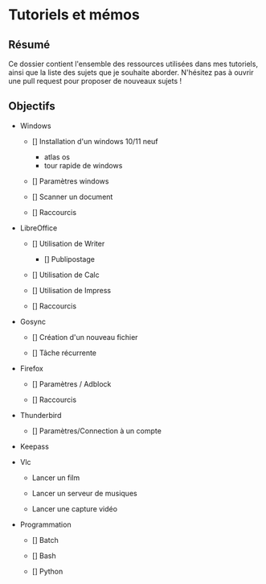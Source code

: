 # Tutoriels et mémos

## Résumé

Ce dossier contient l'ensemble des ressources utilisées dans mes tutoriels, ainsi que la liste des sujets que je souhaite aborder. N'hésitez pas à ouvrir une pull request pour proposer de nouveaux sujets !


## Objectifs

- Windows

    - [] Installation d'un windows 10/11 neuf
        + atlas os
        + tour rapide de windows

    - [] Paramètres windows

    - [] Scanner un document

    - [] Raccourcis


- LibreOffice

    - [] Utilisation de Writer
    
        - [] Publipostage

    - [] Utilisation de Calc

    - [] Utilisation de Impress

    - [] Raccourcis


- Gosync

    - [] Création d'un nouveau fichier

    - [] Tâche récurrente


- Firefox

    - [] Paramètres / Adblock

    - [] Raccourcis

- Thunderbird

    - [] Paramètres/Connection à un compte


- Keepass

- Vlc
    - Lancer un film

    - Lancer un serveur de musiques

    - Lancer une capture vidéo

- Programmation

    - [] Batch

    - [] Bash

    - [] Python